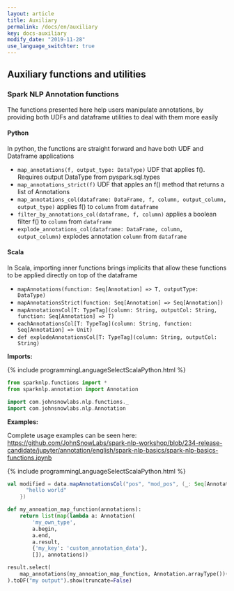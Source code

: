 ```yaml
---
layout: article
title: Auxiliary
permalink: /docs/en/auxiliary
key: docs-auxiliary
modify_date: "2019-11-28"
use_language_switchter: true
---
```


## Auxiliary functions and utilities

### Spark NLP Annotation functions

The functions presented here help users manipulate annotations, by providing
both UDFs and dataframe utilities to deal with them more easily

#### Python

In python, the functions are straight forward and have both UDF and Dataframe applications

- `map_annotations(f, output_type: DataType)` UDF that applies f(). Requires output DataType from pyspark.sql.types
- `map_annotations_strict(f)` UDF that apples an f() method that returns a list of Annotations
- `map_annotations_col(dataframe: DataFrame, f, column, output_column, output_type)` applies f() to `column` from `dataframe`
- `filter_by_annotations_col(dataframe, f, column)` applies a boolean filter f() to `column` from `dataframe`
- `explode_annotations_col(dataframe: DataFrame, column, output_column)` explodes annotation `column` from `dataframe`

#### Scala

In Scala, importing inner functions brings implicits that allow these functions to be applied directly on top of the dataframe

- `mapAnnotations(function: Seq[Annotation] => T, outputType: DataType)`
- `mapAnnotationsStrict(function: Seq[Annotation] => Seq[Annotation])`
- `mapAnnotationsCol[T: TypeTag](column: String, outputCol: String, function: Seq[Annotation] => T)`
- `eachAnnotationsCol[T: TypeTag](column: String, function: Seq[Annotation] => Unit)`
- `def explodeAnnotationsCol[T: TypeTag](column: String, outputCol: String)`

**Imports:**

{% include programmingLanguageSelectScalaPython.html %}

```python
from sparknlp.functions import *
from sparknlp.annotation import Annotation
```

```scala
import com.johnsnowlabs.nlp.functions._
import com.johnsnowlabs.nlp.Annotation
```

**Examples:**

Complete usage examples can be seen here:
https://github.com/JohnSnowLabs/spark-nlp-workshop/blob/234-release-candidate/jupyter/annotation/english/spark-nlp-basics/spark-nlp-basics-functions.ipynb

{% include programmingLanguageSelectScalaPython.html %}

```scala
val modified = data.mapAnnotationsCol("pos", "mod_pos", (_: Seq[Annotation]) => {
      "hello world"
    })
```

```python
def my_annoation_map_function(annotations):
    return list(map(lambda a: Annotation(
        'my_own_type',
        a.begin,
        a.end,
        a.result,
        {'my_key': 'custom_annotation_data'},
        []), annotations))

result.select(
    map_annotations(my_annoation_map_function, Annotation.arrayType())('token')
).toDF("my output").show(truncate=False)
```

